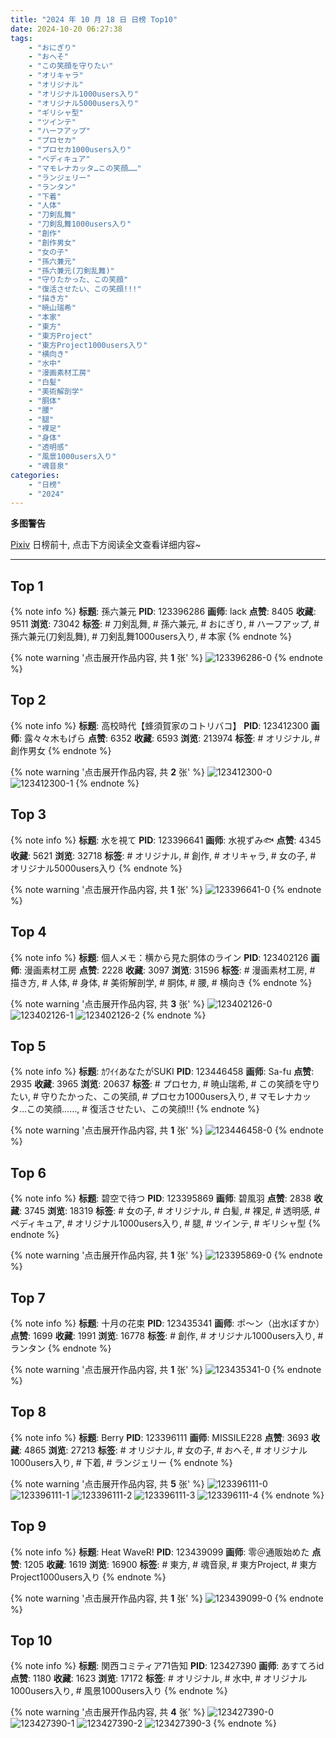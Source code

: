 ```yaml
---
title: "2024 年 10 月 18 日 日榜 Top10"
date: 2024-10-20 06:27:38
tags:
    - "おにぎり"
    - "おへそ"
    - "この笑顔を守りたい"
    - "オリキャラ"
    - "オリジナル"
    - "オリジナル1000users入り"
    - "オリジナル5000users入り"
    - "ギリシャ型"
    - "ツインテ"
    - "ハーフアップ"
    - "プロセカ"
    - "プロセカ1000users入り"
    - "ペディキュア"
    - "マモレナカッタ…この笑顔……"
    - "ランジェリー"
    - "ランタン"
    - "下着"
    - "人体"
    - "刀剣乱舞"
    - "刀剣乱舞1000users入り"
    - "創作"
    - "創作男女"
    - "女の子"
    - "孫六兼元"
    - "孫六兼元(刀剣乱舞)"
    - "守りたかった、この笑顔"
    - "復活させたい、この笑顔!!!"
    - "描き方"
    - "暁山瑞希"
    - "本家"
    - "東方"
    - "東方Project"
    - "東方Project1000users入り"
    - "横向き"
    - "水中"
    - "漫画素材工房"
    - "白髪"
    - "美術解剖学"
    - "胴体"
    - "腰"
    - "腿"
    - "裸足"
    - "身体"
    - "透明感"
    - "風景1000users入り"
    - "魂音泉"
categories:
    - "日榜"
    - "2024"
---
```


<i class="fa fa-triangle-exclamation"></i>**多图警告**<i class="fa fa-triangle-exclamation"></i>

[Pixiv](https://www.pixiv.net/) 日榜前十, 点击下方阅读全文查看详细内容~

<!-- more -->

---

## Top 1

{% note info %}
**标题**: 孫六兼元
**PID**: 123396286 **画师**: lack
**点赞**: 8405 **收藏**: 9511 **浏览**: 73042
**标签**: # 刀剣乱舞, # 孫六兼元, # おにぎり, # ハーフアップ, # 孫六兼元(刀剣乱舞), # 刀剣乱舞1000users入り, # 本家
{% endnote %}

{% note warning '点击展开作品内容, 共 **1** 张' %}
![123396286-0](https://i.pixiv.re/img-original/img/2024/10/17/00/03/46/123396286_p0.jpg)
{% endnote %}

## Top 2

{% note info %}
**标题**: 高校時代【蜂須賀家のコトリバコ】
**PID**: 123412300 **画师**: 露々々木もげら
**点赞**: 6352 **收藏**: 6593 **浏览**: 213974
**标签**: # オリジナル, # 創作男女
{% endnote %}

{% note warning '点击展开作品内容, 共 **2** 张' %}
![123412300-0](https://i.pixiv.re/img-original/img/2024/10/17/17/09/32/123412300_p0.jpg)
![123412300-1](https://i.pixiv.re/img-original/img/2024/10/17/17/09/32/123412300_p1.jpg)
{% endnote %}

## Top 3

{% note info %}
**标题**: 水を視て
**PID**: 123396641 **画师**: 水視ずみ🐟
**点赞**: 4345 **收藏**: 5621 **浏览**: 32718
**标签**: # オリジナル, # 創作, # オリキャラ, # 女の子, # オリジナル5000users入り
{% endnote %}

{% note warning '点击展开作品内容, 共 **1** 张' %}
![123396641-0](https://i.pixiv.re/img-original/img/2024/10/17/00/13/24/123396641_p0.jpg)
{% endnote %}

## Top 4

{% note info %}
**标题**: 個人メモ：横から見た胴体のライン
**PID**: 123402126 **画师**: 漫画素材工房
**点赞**: 2228 **收藏**: 3097 **浏览**: 31596
**标签**: # 漫画素材工房, # 描き方, # 人体, # 身体, # 美術解剖学, # 胴体, # 腰, # 横向き
{% endnote %}

{% note warning '点击展开作品内容, 共 **3** 张' %}
![123402126-0](https://i.pixiv.re/img-original/img/2024/10/17/06/00/06/123402126_p0.jpg)
![123402126-1](https://i.pixiv.re/img-original/img/2024/10/17/06/00/06/123402126_p1.jpg)
![123402126-2](https://i.pixiv.re/img-original/img/2024/10/17/06/00/06/123402126_p2.jpg)
{% endnote %}

## Top 5

{% note info %}
**标题**: ｶﾜｲｲあなたがSUKI
**PID**: 123446458 **画师**: Sa-fu
**点赞**: 2935 **收藏**: 3965 **浏览**: 20637
**标签**: # プロセカ, # 暁山瑞希, # この笑顔を守りたい, # 守りたかった、この笑顔, # プロセカ1000users入り, # マモレナカッタ…この笑顔……, # 復活させたい、この笑顔!!!
{% endnote %}

{% note warning '点击展开作品内容, 共 **1** 张' %}
![123446458-0](https://i.pixiv.re/img-original/img/2024/10/18/18/14/42/123446458_p0.jpg)
{% endnote %}

## Top 6

{% note info %}
**标题**: 碧空で待つ
**PID**: 123395869 **画师**: 碧風羽
**点赞**: 2838 **收藏**: 3745 **浏览**: 18319
**标签**: # 女の子, # オリジナル, # 白髪, # 裸足, # 透明感, # ペディキュア, # オリジナル1000users入り, # 腿, # ツインテ, # ギリシャ型
{% endnote %}

{% note warning '点击展开作品内容, 共 **1** 张' %}
![123395869-0](https://i.pixiv.re/img-original/img/2024/10/17/00/00/13/123395869_p0.jpg)
{% endnote %}

## Top 7

{% note info %}
**标题**: 十月の花束
**PID**: 123435341 **画师**: ポ～ン（出水ぽすか）
**点赞**: 1699 **收藏**: 1991 **浏览**: 16778
**标签**: # 創作, # オリジナル1000users入り, # ランタン
{% endnote %}

{% note warning '点击展开作品内容, 共 **1** 张' %}
![123435341-0](https://i.pixiv.re/img-original/img/2024/10/18/07/30/02/123435341_p0.jpg)
{% endnote %}

## Top 8

{% note info %}
**标题**: Berry
**PID**: 123396111 **画师**: MISSILE228
**点赞**: 3693 **收藏**: 4865 **浏览**: 27213
**标签**: # オリジナル, # 女の子, # おへそ, # オリジナル1000users入り, # 下着, # ランジェリー
{% endnote %}

{% note warning '点击展开作品内容, 共 **5** 张' %}
![123396111-0](https://i.pixiv.re/img-original/img/2024/10/17/00/01/31/123396111_p0.jpg)
![123396111-1](https://i.pixiv.re/img-original/img/2024/10/17/00/01/31/123396111_p1.jpg)
![123396111-2](https://i.pixiv.re/img-original/img/2024/10/17/00/01/31/123396111_p2.jpg)
![123396111-3](https://i.pixiv.re/img-original/img/2024/10/17/00/01/31/123396111_p3.jpg)
![123396111-4](https://i.pixiv.re/img-original/img/2024/10/17/00/01/31/123396111_p4.jpg)
{% endnote %}

## Top 9

{% note info %}
**标题**: Heat WaveR!
**PID**: 123439099 **画师**: 零＠通販始めた
**点赞**: 1205 **收藏**: 1619 **浏览**: 16900
**标签**: # 東方, # 魂音泉, # 東方Project, # 東方Project1000users入り
{% endnote %}

{% note warning '点击展开作品内容, 共 **1** 张' %}
![123439099-0](https://i.pixiv.re/img-original/img/2024/10/18/12/00/07/123439099_p0.jpg)
{% endnote %}

## Top 10

{% note info %}
**标题**: 関西コミティア71告知
**PID**: 123427390 **画师**: あすてろid
**点赞**: 1180 **收藏**: 1623 **浏览**: 17172
**标签**: # オリジナル, # 水中, # オリジナル1000users入り, # 風景1000users入り
{% endnote %}

{% note warning '点击展开作品内容, 共 **4** 张' %}
![123427390-0](https://i.pixiv.re/img-original/img/2024/10/18/00/01/18/123427390_p0.jpg)
![123427390-1](https://i.pixiv.re/img-original/img/2024/10/18/00/01/18/123427390_p1.jpg)
![123427390-2](https://i.pixiv.re/img-original/img/2024/10/18/00/01/18/123427390_p2.jpg)
![123427390-3](https://i.pixiv.re/img-original/img/2024/10/18/00/01/18/123427390_p3.jpg)
{% endnote %}
